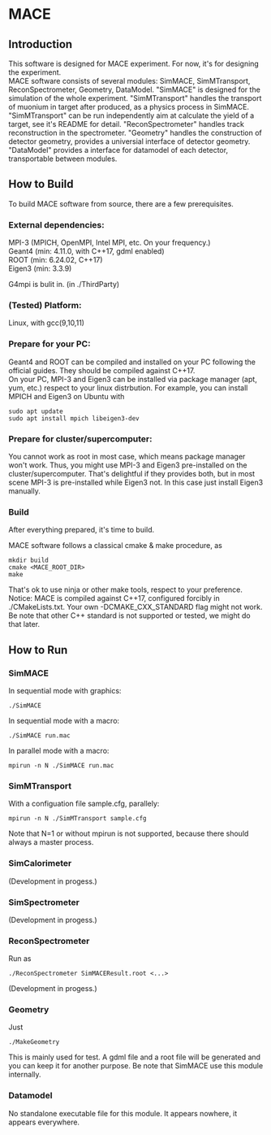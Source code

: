 # MACE

## Introduction

This software is designed for MACE experiment. For now, it's for designing the experiment.  
MACE software consists of several modules: SimMACE, SimMTransport, ReconSpectrometer, Geometry, DataModel. "SimMACE" is designed for the simulation of the whole experiment. "SimMTransport" handles the transport of muonium in target after produced, as a physics process in SimMACE. "SimMTransport" can be run independently aim at calculate the yield of a target, see it's README for detail. "ReconSpectrometer" handles track reconstruction in the spectrometer. "Geometry" handles the construction of detector geometry, provides a universial interface of detector geometry. "DataModel" provides a interface for datamodel of each detector, transportable between modules.

## How to Build

To build MACE software from source, there are a few prerequisites.

### External dependencies:  
MPI-3   (MPICH, OpenMPI, Intel MPI, etc. On your frequency.)  
Geant4  (min: 4.11.0, with C++17, gdml enabled)  
ROOT    (min: 6.24.02, C++17)  
Eigen3  (min: 3.3.9)

G4mpi is bulit in. (in ./ThirdParty)  

### (Tested) Platform:  
Linux, with gcc(9,10,11)

### Prepare for your PC:  
Geant4 and ROOT can be compiled and installed on your PC following the official guides. They should be compiled against C++17.  
On your PC, MPI-3 and Eigen3 can be installed via package manager (apt, yum, etc.) respect to your linux distrbution. For example, you can install MPICH and Eigen3 on Ubuntu with
```shell
sudo apt update
sudo apt install mpich libeigen3-dev
```

### Prepare for cluster/supercomputer:  
You cannot work as root in most case, which means package manager won't work. Thus, you might use MPI-3 and Eigen3 pre-installed on the cluster/supercomputer. That's delightful if they provides both, but in most scene MPI-3 is pre-installed while Eigen3 not. In this case just install Eigen3 manually.

### Build
After everything prepared, it's time to build.  

MACE software follows a classical cmake & make procedure, as
```shell
mkdir build
cmake <MACE_ROOT_DIR>
make
```
That's ok to use ninja or other make tools, respect to your preference.  
Notice: MACE is compiled against C++17, configured forcibly in ./CMakeLists.txt. Your own -DCMAKE_CXX_STANDARD flag might not work. Be note that other C++ standard is not supported or tested, we might do that later.  

## How to Run

### SimMACE
In sequential mode with graphics:
```shell
./SimMACE
```
In sequential mode with a macro:
```shell
./SimMACE run.mac
```
In parallel mode with a macro:
```shell
mpirun -n N ./SimMACE run.mac
```

### SimMTransport
With a configuation file sample.cfg, parallely:
```shell
mpirun -n N ./SimMTransport sample.cfg
```
Note that N=1 or without mpirun is not supported, because there should always a master process.

### SimCalorimeter
(Development in progess.)

### SimSpectrometer
(Development in progess.)

### ReconSpectrometer
Run as
```shell
./ReconSpectrometer SimMACEResult.root <...>
```
(Development in progess.)

### Geometry
Just
```shell
./MakeGeometry
```
This is mainly used for test. A gdml file and a root file will be generated and you can keep it for another purpose. Be note that SimMACE use this module internally.

### Datamodel
No standalone executable file for this module. It appears nowhere, it appears everywhere.